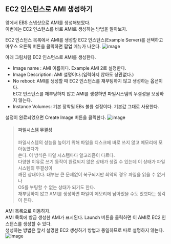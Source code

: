 ## EC2 인스턴스로 AMI 생성하기
앞에서 EBS 스냅샷으로 AMI를 생성해보았다.  
이번에는 EC2 인스턴스를 바로 AMI로 생성하는 방법을 알아보자.  
  
EC2 인스턴스 목록에서 AMI를 생성할 EC2 인스턴스(Example Server)를 선택하고  
마우스 오른쪽 버튼을 클릭하면 팝업 메뉴가 나온다.
![image](https://user-images.githubusercontent.com/33191974/138091606-58e97699-b902-46e2-9284-653f7bd822d6.png)  

아래 그림처럼 EC2 인스턴스로 AMI를 생성한다.  
- Image name : AMI 이름이다. Example AMI 2로 설정한다. 
- Image Description: AMI 설명이다.(입력하지 않아도 상관없다.)
- No reboot: AMI를 생성할 때 EC2 인스턴스를 재부팅하지 않고 생성하는 옵션이다.  
  EC2 인스턴스를 재부팅하지 않고 AMI를 생성하면 파일시스템의 무결성을 보장하지 않는다.
- Instance Volumes: 기본 장착될 EBs 볼륨 설정이다. 기본값 그대로 사용한다.  

설정이 완료되었으면 Create Image 버튼을 클릭한다.
![image](https://user-images.githubusercontent.com/33191974/138215079-5332cc34-4227-4bb3-a8da-9861a967f36d.png)

> #### 파일시스템 무결성  
> 파일시스템의 성능을 높이기 위해 파일을 디스크에 바로 쓰지 않고 메모리에 모아놓았다가  
> 쓴다. 이 방식은 파일 시스템마다 알고리즘이 다르다.  
> 다양한 이유로 쓰기 동작이 완료되지 않은 상태가 생길 수 있는데 이 상태가 파일시스템의 무결성이  
> 깨진 상태이다. 대부분 큰 문제없이 복구되지만 최악의 경우 파일을 읽을 수 없거나  
> OS를 부팅할 수 없는 상태가 되기도 한다.  
> 재부팅하지 않고 AMI를 생성하면 파일이 메모리에 남아있을 수도 있겟다는 생각이 든다. 

AMI 목록으로 이동하자.  
AMI 목록에 방금 생성한 AMI가 표시된다. Launch 버튼을 클릭하면 이 AMI로 EC2 인스턴스를 생성할 수 있다.  
생성하는 방법은 앞서 설명한 EC2 생성하기 방법과 동일하므로 따로 설명하지 않는다.
![image](https://user-images.githubusercontent.com/33191974/138216061-9d86b321-a525-420b-bab9-cfd5495bc4a7.png)





